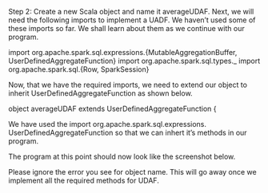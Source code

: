 
Step 2: Create a new Scala object and name it averageUDAF. Next, we will need the following imports to implement a UADF. We haven’t used some of these imports so far. We shall learn about them as we continue with our program.

import org.apache.spark.sql.expressions.{MutableAggregationBuffer, UserDefinedAggregateFunction}
import org.apache.spark.sql.types._
import org.apache.spark.sql.{Row, SparkSession}

Now, that we have the required imports, we need to extend our object to inherit UserDefinedAggregateFunction as shown below.

object averageUDAF extends UserDefinedAggregateFunction {

We have used the import org.apache.spark.sql.expressions. UserDefinedAggregateFunction so that we can inhert it’s methods in our program.

The program at this point should now look like the screenshot below.

 

Please ignore the error you see for object name. This will go away once we implement all the required methods for UDAF.
